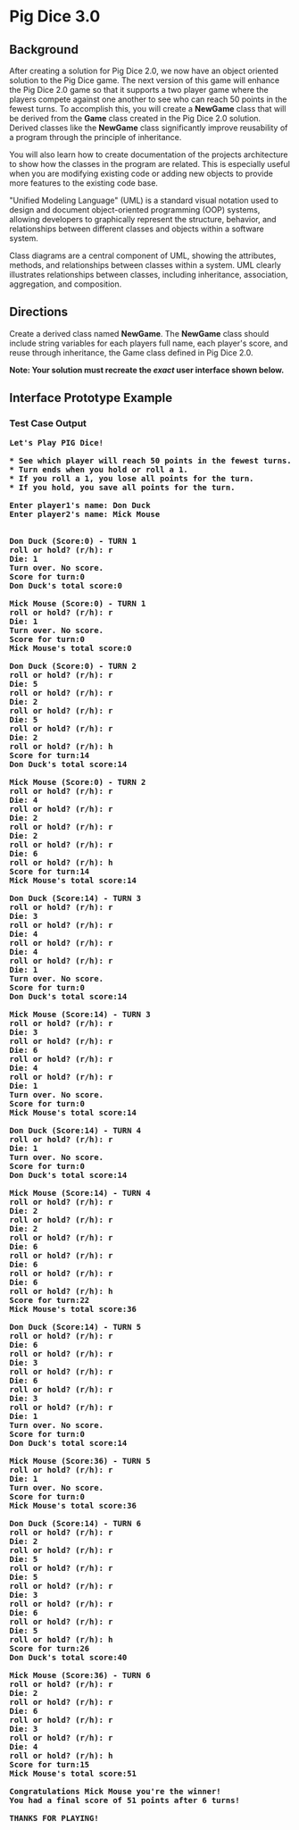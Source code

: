 # Pig Dice 3.0

## Background
After creating a solution for Pig Dice 2.0, we now have an object oriented solution to the Pig Dice game. The next version of this game will 
enhance the Pig Dice 2.0 game so that it supports a two player game where the players compete against one another to see who can reach 50 points 
in the fewest turns. To accomplish this, you will create a <b>NewGame</b> class that will be derived from the <b>Game</b> class created in the 
Pig Dice 2.0 solution. Derived classes like the <b>NewGame</b> class significantly improve reusability of a program through the principle of 
inheritance. 

You will also learn how to create documentation of the projects architecture to show how the classes in the program are related. This is 
especially useful when you are modifying existing code or adding new objects to provide more features to the existing code base.

"Unified Modeling Language" (UML) is a standard visual notation used to design and document object-oriented programming (OOP) systems, 
allowing developers to graphically represent the structure, behavior, and relationships between different classes and objects within a 
software system.

Class diagrams are a central component of UML, showing the attributes, methods, and relationships between classes within a system. UML clearly
illustrates relationships between classes, including inheritance, association, aggregation, and composition.



## Directions
Create a derived class named <b>NewGame</b>. The <b>NewGame</b> class should include string variables for each players full name, each player's score, and reuse through inheritance, the Game class defined in Pig Dice 2.0. 

<b>Note: Your solution must recreate the <i>exact</i> user interface shown below.</b>

## Interface Prototype Example

### Test Case Output
<pre><b>Let's Play PIG Dice!

* See which player will reach 50 points in the fewest turns.
* Turn ends when you hold or roll a 1.
* If you roll a 1, you lose all points for the turn.
* If you hold, you save all points for the turn.

Enter player1's name: Don Duck
Enter player2's name: Mick Mouse


Don Duck (Score:0) - TURN 1
roll or hold? (r/h): r
Die: 1
Turn over. No score.
Score for turn:0
Don Duck's total score:0

Mick Mouse (Score:0) - TURN 1
roll or hold? (r/h): r
Die: 1
Turn over. No score.
Score for turn:0
Mick Mouse's total score:0

Don Duck (Score:0) - TURN 2
roll or hold? (r/h): r
Die: 5
roll or hold? (r/h): r
Die: 2
roll or hold? (r/h): r
Die: 5
roll or hold? (r/h): r
Die: 2
roll or hold? (r/h): h
Score for turn:14
Don Duck's total score:14

Mick Mouse (Score:0) - TURN 2
roll or hold? (r/h): r
Die: 4
roll or hold? (r/h): r
Die: 2
roll or hold? (r/h): r
Die: 2
roll or hold? (r/h): r
Die: 6
roll or hold? (r/h): h
Score for turn:14
Mick Mouse's total score:14

Don Duck (Score:14) - TURN 3
roll or hold? (r/h): r
Die: 3
roll or hold? (r/h): r
Die: 4
roll or hold? (r/h): r
Die: 4
roll or hold? (r/h): r
Die: 1
Turn over. No score.
Score for turn:0
Don Duck's total score:14

Mick Mouse (Score:14) - TURN 3
roll or hold? (r/h): r
Die: 3
roll or hold? (r/h): r
Die: 6
roll or hold? (r/h): r
Die: 4
roll or hold? (r/h): r
Die: 1
Turn over. No score.
Score for turn:0
Mick Mouse's total score:14

Don Duck (Score:14) - TURN 4
roll or hold? (r/h): r
Die: 1
Turn over. No score.
Score for turn:0
Don Duck's total score:14

Mick Mouse (Score:14) - TURN 4
roll or hold? (r/h): r
Die: 2
roll or hold? (r/h): r
Die: 2
roll or hold? (r/h): r
Die: 6
roll or hold? (r/h): r
Die: 6
roll or hold? (r/h): r
Die: 6
roll or hold? (r/h): h
Score for turn:22
Mick Mouse's total score:36

Don Duck (Score:14) - TURN 5
roll or hold? (r/h): r
Die: 6
roll or hold? (r/h): r
Die: 3
roll or hold? (r/h): r
Die: 6
roll or hold? (r/h): r
Die: 3
roll or hold? (r/h): r
Die: 1
Turn over. No score.
Score for turn:0
Don Duck's total score:14

Mick Mouse (Score:36) - TURN 5
roll or hold? (r/h): r
Die: 1
Turn over. No score.
Score for turn:0
Mick Mouse's total score:36

Don Duck (Score:14) - TURN 6
roll or hold? (r/h): r
Die: 2
roll or hold? (r/h): r
Die: 5
roll or hold? (r/h): r
Die: 5
roll or hold? (r/h): r
Die: 3
roll or hold? (r/h): r
Die: 6
roll or hold? (r/h): r
Die: 5
roll or hold? (r/h): h
Score for turn:26
Don Duck's total score:40

Mick Mouse (Score:36) - TURN 6
roll or hold? (r/h): r
Die: 2
roll or hold? (r/h): r
Die: 6
roll or hold? (r/h): r
Die: 3
roll or hold? (r/h): r
Die: 4
roll or hold? (r/h): h
Score for turn:15
Mick Mouse's total score:51

Congratulations Mick Mouse you're the winner!
You had a final score of 51 points after 6 turns!

THANKS FOR PLAYING!</b></pre>




